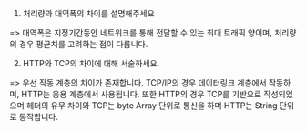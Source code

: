 1. 처리량과 대역폭의 차이를 설명해주세요

=> 대역폭은 지정기간동안 네트워크를 통해 전달할 수 있는 최대 트래픽 양이며, 처리량의 경우 평균치를 고려하는 점이 다릅니다.

2. HTTP와 TCP의 차이에 대해 서술하세요.

=> 우선 작동 계층의 차이가 존재합니다. TCP/IP의 경우 데이터링크 계층에서 작동하며, HTTP는 응용 계층에서 사용됩니다.
또한 HTTP의 경우 TCP를 기반으로 작성되었으며 헤더의 유무 차이와 TCP는 byte Array 단위로 통신을 하며 HTTP는 String 단위로 동작합니다.